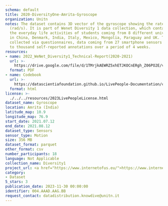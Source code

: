 ```yaml
---
schema: default
title: 2020-DiversityOne-Amrita-Gyroscope
organization: Unitn
notes: The dataset contains 3D vector of the gyroscope showing the rate of rotation
  (rad/s). It is part of Wenet Diversity 1 data collection, which contains data about
  the everyday life activities of students coming from 8 different universities located
  in China, Denmark, India, Italy, Mexico, Mongolia, Paraguay and UK. The data were
  collected via questionnaires, data coming from 27 smartphone sensors associated
  to thousand self-reported annotations over a period of 4 weeks.
resources:
- name: 2022_WeNet_Diversity1_Technical-Report(2020-2021)
  url: >-
    https://drive.google.com/file/d/1TMrjkAEWRZ5xhETJKOCnERgh_Z06PO2E/view?usp=drive_link
  format: PDF
- name: Codebook
  url: >-
    https://datascientiafoundation.github.io/LivePeople-Documentation/codebooks/2020_DV1_Amrita_gyroscope.html
  format: html
license: >-
  ./../../resources/2023LivePeopleLicense.html
dataset_name: Gyroscope
location: Amrita (India)
latitude_map: 10.9
longitude_map: 76.9
start_date: 2021.07.12
end_date: 2021.08.12
dataset_type: Sensors
sensor_type: Motion
size: 356 MB
dataset_format: parquet
other_format: csv
number_participants: 18
language: Not Applicable
collection_name: Diversity1
project_url: <a href="https://www.internetofus.eu/">https://www.internetofus.eu/</a>
category:
- Dataset
5_stars: 3
publication_date: 2023-11-30 00:00:00
identifier: 004.AAAD.AAG.BB
request_contact: datadistribution.knowdive@unitn.it
---
```

